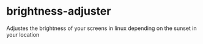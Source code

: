 # brightness-adjuster
Adjustes the brightness of your screens in linux depending on the sunset in your location
